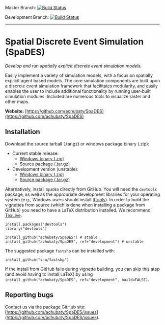 Master Branch: [![Build Status](https://travis-ci.org/achubaty/SpaDES.svg?branch=master)](https://travis-ci.org/achubaty/SpaDES)

Development Branch: [![Build Status](https://travis-ci.org/achubaty/SpaDES.svg?branch=development)](https://travis-ci.org/achubaty/SpaDES)

-----

# Spatial Discrete Event Simulation (SpaDES)

*Develop and run spatially explicit discrete event simulation models.*

Easily implement a variety of simulation models, with a focus on spatially explicit agent based models. The core simulation components are built upon a discrete event simulation framework that facilitates modularity, and easily enables the user to include additional functionality by running user-built simulation modules. Included are numerous tools to visualize raster and other maps.

**Website:** [https://github.com/achubaty/SpaDES](https://github.com/achubaty/SpaDES)

## Installation

Download the source tarball (.tar.gz) or windows package binary (.zip):

+ Current stable release:
    - [Windows binary (.zip)](https://github.com/achubaty/SpaDES/raw/master/SpaDES_0.4.0.zip)
    - [Source package (.tar.gz)](https://github.com/achubaty/SpaDES/raw/master/SpaDES_0.4.0.tar.gz)
+ Development version (unstable):
    - [Windows binary (.zip)](https://github.com/achubaty/SpaDES/raw/development/SpaDES_0.5.0.9000.zip)
    - [Source package (.tar.gz)](https://github.com/achubaty/SpaDES/raw/development/SpaDES_0.5.0.9000.tar.gz)

Alternatively, install `SpaDES` directly from GitHub. You will need the `devtools` package, as well as the appropriate development libraries for your operating system (e.g., Windows users should install [Rtools](http://cran.r-project.org/bin/windows/Rtools/)). In order to build the vignettes from source (which is done when installing a package from GitHub) you need to have a LaTeX distribution installed. We recommend [TexLive](https://www.tug.org/texlive/).

    install.packages("devtools")
    library("devtools")
	
    install_github("achubaty/SpaDES") # stable
    install_github("achubaty/SpaDES", ref="development") # unstable
    
The suggested package `fastshp` can be installed with:

    install_github("s-u/fastshp")

If the install from GitHub fails during vignette building, you can skip this step (and avoid having to install LaTeX) by using `install_github("achubaty/SpaDES", ref="development", build=FALSE)`.

## Reporting bugs

Contact us via the package GitHub site: [https://github.com/achubaty/SpaDES/issues](https://github.com/achubaty/SpaDES/issues).
